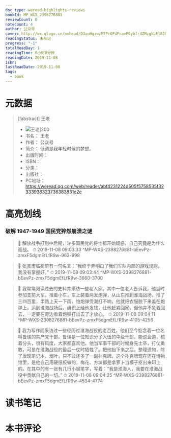 ```yaml
---
doc_type: weread-highlights-reviews
bookId: MP_WXS_2398276881
reviewCount: 0
noteCount: 4
author: 公众号
cover: http://wx.qlogo.cn/mmhead/Q3auHgzwzM7PrGFdPnavPGybfr4ZMzgkLEl8JQwclSHUZIsmo9TbLA/0
readingStatus: 未标记
progress: "-1"
totalReadDay: 1
readingTime: 0小时0分钟
readingDate: 2019-11-08
isbn: 
lastReadDate: 2019-11-08
tags:
  - book
---
```

# 元数据
> [!abstract] 王老
> - ![ 王老|200](http://wx.qlogo.cn/mmhead/Q3auHgzwzM7PrGFdPnavPGybfr4ZMzgkLEl8JQwclSHUZIsmo9TbLA/0)
> - 书名： 王老
> - 作者： 公众号
> - 简介： 低调是我年轻时候的梦想。
> - 出版时间： 
> - ISBN： 
> - 分类： 
> - 出版社： 
> - PC地址：https://weread.qq.com/web/reader/abf4231224d505f5758535f32333938323736383831e2e

# 高亮划线

### 破解 1947-1949 国民党猝然崩溃之谜

> 📌 解放战争打到中后期，许多国民党的将士都开始疑惑，自己究竟是为什么而战。 
> ⏱ 2019-11-08 09:03:33 ^MP-WXS-2398276881-bEevPz-zmxF5dgmEfLfR9w-963-998

> 📌 张灵甫临死前有一句名言：“我终于弄明白了我们军队内部的游戏规则，我没有掌握好。” 
> ⏱ 2019-11-08 09:03:44 ^MP-WXS-2398276881-bEevPz-zmxF5dgmEfLfR9w-3660-3700

> 📌 我常常阅读过去的史料并采访一些老人家。其中一位老人告诉我，他当时参加支前大军，推着小车，车上装着两发炮弹，从山东推到淮海战场，推了三四百里，半路上天一下雨，怕炮弹受潮打不响，他就把衣服脱下来盖在炮弹上。运到淮海战场后，组织上给他发钱，让他赶紧回家，但他并不急着回去，一定要在旁边看着炮弹打出去了才放心。 
> ⏱ 2019-11-08 09:04:11 ^MP-WXS-2398276881-bEevPz-zmxF5dgmEfLfR9w-4105-4256

> 📌 我为写作而采访过一些经历过淮海战役的老百姓，他们至今惦念着一位名叫鲁瑞的共产党干部。鲁瑞是一位知识分子入伍的中级干部，能说会道，梳着分头，很有风度，大家都喜欢他。他当军事干部的时候身先士卒，打仗勇敢，可是在淮海战役的最后一仗时牺牲了。把他抬下来之后，整理遗物，除了发现笔记本、烟叶，只不过还多了一副扑克牌。这个扑克牌现在还在博物馆里，是他自己用硬纸板做的，梅花、方块都是拿萝卜当模子抠出来印上的。在其中的有一张有几行小钢笔字，写着：“我是淮海人，我要在淮海战役中贡献自己的一切。” 
> ⏱ 2019-11-08 09:04:25 ^MP-WXS-2398276881-bEevPz-zmxF5dgmEfLfR9w-4534-4774

# 读书笔记

# 本书评论

